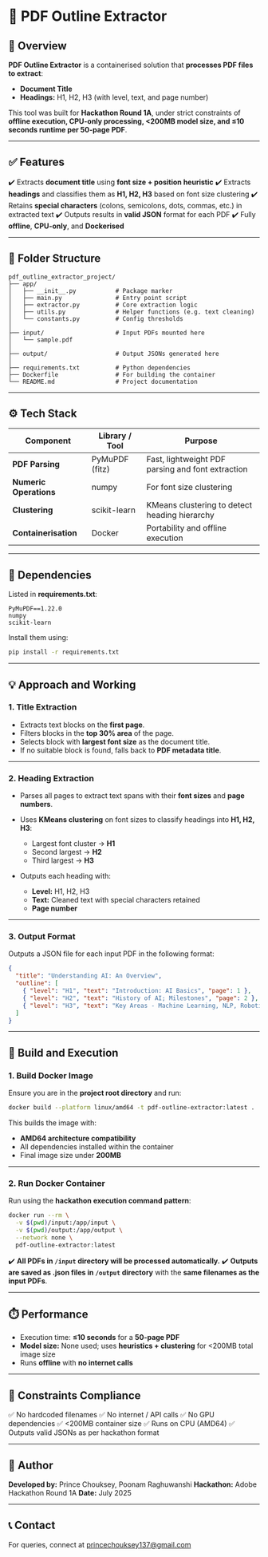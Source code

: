 # 📝 **PDF Outline Extractor**

## 🚀 **Overview**

**PDF Outline Extractor** is a containerised solution that **processes PDF files to extract**:

* **Document Title**
* **Headings:** H1, H2, H3 (with level, text, and page number)

This tool was built for **Hackathon Round 1A**, under strict constraints of **offline execution, CPU-only processing, <200MB model size, and ≤10 seconds runtime per 50-page PDF**.

---

## ✅ **Features**

✔️ Extracts **document title** using **font size + position heuristic**
✔️ Extracts **headings** and classifies them as **H1, H2, H3** based on font size clustering
✔️ Retains **special characters** (colons, semicolons, dots, commas, etc.) in extracted text
✔️ Outputs results in **valid JSON** format for each PDF
✔️ Fully **offline**, **CPU-only**, and **Dockerised**

---

## 📂 **Folder Structure**

```
pdf_outline_extractor_project/
├── app/
│   ├── __init__.py           # Package marker
│   ├── main.py               # Entry point script
│   ├── extractor.py          # Core extraction logic
│   ├── utils.py              # Helper functions (e.g. text cleaning)
│   └── constants.py          # Config thresholds
│
├── input/                    # Input PDFs mounted here
│   └── sample.pdf
│
├── output/                   # Output JSONs generated here
│
├── requirements.txt          # Python dependencies
├── Dockerfile                # For building the container
└── README.md                 # Project documentation
```

---

## ⚙️ **Tech Stack**

| **Component**          | **Library / Tool** | **Purpose**                                       |
| ---------------------- | ------------------ | ------------------------------------------------- |
| **PDF Parsing**        | PyMuPDF (fitz)     | Fast, lightweight PDF parsing and font extraction |
| **Numeric Operations** | numpy              | For font size clustering                          |
| **Clustering**         | scikit-learn       | KMeans clustering to detect heading hierarchy     |
| **Containerisation**   | Docker             | Portability and offline execution                 |

---

## 🔧 **Dependencies**

Listed in **requirements.txt**:

```
PyMuPDF==1.22.0
numpy
scikit-learn
```

Install them using:

```bash
pip install -r requirements.txt
```

---

## 💡 **Approach and Working**

### **1. Title Extraction**

* Extracts text blocks on the **first page**.
* Filters blocks in the **top 30% area** of the page.
* Selects block with **largest font size** as the document title.
* If no suitable block is found, falls back to **PDF metadata title**.

---

### **2. Heading Extraction**

* Parses all pages to extract text spans with their **font sizes** and **page numbers**.
* Uses **KMeans clustering** on font sizes to classify headings into **H1, H2, H3**:

  * Largest font cluster → **H1**
  * Second largest → **H2**
  * Third largest → **H3**
* Outputs each heading with:

  * **Level:** H1, H2, H3
  * **Text:** Cleaned text with special characters retained
  * **Page number**

---

### **3. Output Format**

Outputs a JSON file for each input PDF in the following format:

```json
{
  "title": "Understanding AI: An Overview",
  "outline": [
    { "level": "H1", "text": "Introduction: AI Basics", "page": 1 },
    { "level": "H2", "text": "History of AI; Milestones", "page": 2 },
    { "level": "H3", "text": "Key Areas - Machine Learning, NLP, Robotics", "page": 3 }
  ]
}
```

---

## 🐳 **Build and Execution**

### **1. Build Docker Image**

Ensure you are in the **project root directory** and run:

```bash
docker build --platform linux/amd64 -t pdf-outline-extractor:latest .
```

This builds the image with:

* **AMD64 architecture compatibility**
* All dependencies installed within the container
* Final image size under **200MB**

---

### **2. Run Docker Container**

Run using the **hackathon execution command pattern**:

```bash
docker run --rm \
  -v $(pwd)/input:/app/input \
  -v $(pwd)/output:/app/output \
  --network none \
  pdf-outline-extractor:latest
```

✔️ **All PDFs in `/input` directory will be processed automatically.**
✔️ **Outputs are saved as .json files in `/output` directory** with the **same filenames as the input PDFs**.

---

## ⏱️ **Performance**

* Execution time: **≤10 seconds** for a **50-page PDF**
* **Model size:** None used; uses **heuristics + clustering** for <200MB total image size
* Runs **offline** with **no internet calls**

---

## 🚫 **Constraints Compliance**

✅ No hardcoded filenames
✅ No internet / API calls
✅ No GPU dependencies
✅ <200MB container size
✅ Runs on CPU (AMD64)
✅ Outputs valid JSONs as per hackathon format

---

## 👤 **Author**

**Developed by:** Prince Chouksey, Poonam Raghuwanshi 
**Hackathon:** Adobe Hackathon Round 1A
**Date:** July 2025

---

## 📞 **Contact**

For queries, connect at  princechouksey137@gmail.com
